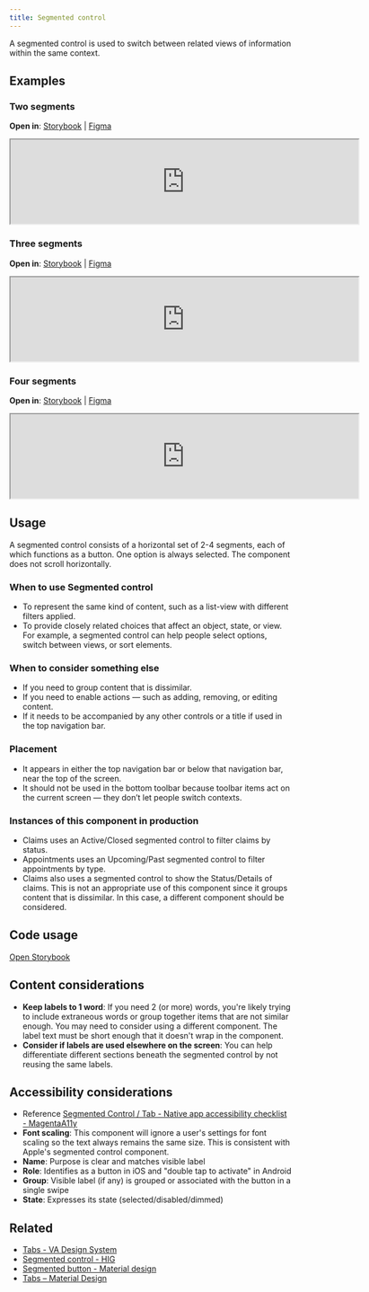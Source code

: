 ```yaml
---
title: Segmented control
---
```


A segmented control is used to switch between related views of information within the same context.

## Examples

### Two segments
**Open in**: [Storybook](https://department-of-veterans-affairs.github.io/va-mobile-library/?path=/docs/segmented-control--2-segments)	|	[Figma](https://www.figma.com/file/Zzt8z60hCtdEzXx2GFWghH/%F0%9F%93%90-Component-Library?type=design&node-id=211-244&mode=design&t=CNVVTHmCkOFHUVbq-4)
<iframe width="620" height="" title="Image of component in Storybook" src="https://department-of-veterans-affairs.github.io/va-mobile-library/?path=/story/segmented-control--2-segments&full=1&shortcuts=false&singleStory=true" allowfullscreen></iframe>


### Three segments
**Open in**: [Storybook](https://department-of-veterans-affairs.github.io/va-mobile-library/?path=/docs/segmented-control--3-segments)	|	[Figma](https://www.figma.com/file/Zzt8z60hCtdEzXx2GFWghH/%F0%9F%93%90-Component-Library?type=design&node-id=211-248&mode=design&t=CNVVTHmCkOFHUVbq-4)
<iframe width="620" height="" title="Image of component in Storybook" src="https://department-of-veterans-affairs.github.io/va-mobile-library/?path=/story/segmented-control--3-segments&full=1&shortcuts=false&singleStory=true" allowfullscreen></iframe>


### Four segments
**Open in**: [Storybook](https://department-of-veterans-affairs.github.io/va-mobile-library/?path=/docs/segmented-control--4-segments)	|	[Figma](https://www.figma.com/file/Zzt8z60hCtdEzXx2GFWghH/%F0%9F%93%90-Component-Library?type=design&node-id=211-253&mode=design&t=CNVVTHmCkOFHUVbq-4)
<iframe width="620" height="" title="Image of component in Storybook" src="https://department-of-veterans-affairs.github.io/va-mobile-library/?path=/story/segmented-control--4-segments&full=1&shortcuts=false&singleStory=true" allowfullscreen></iframe>


## Usage
A segmented control consists of a horizontal set of 2-4 segments, each of which functions as a button. One option is always selected. The component does not scroll horizontally.

### When to use Segmented control
- To represent the same kind of content, such as a list-view with different filters applied. 
- To provide closely related choices that affect an object, state, or view. For example, a segmented control can help people select options, switch between views, or sort elements.

### When to consider something else
- If you need to group content that is dissimilar.
- If you need to enable actions — such as adding, removing, or editing content.
- If it needs to be accompanied by any other controls or a title if used in the top navigation bar.

### Placement
- It appears in either the top navigation bar or below that navigation bar, near the top of the screen.
- It should not be used in the bottom toolbar because toolbar items act on the current screen — they don’t let people switch contexts.

### Instances of this component in production
- Claims uses an Active/Closed segmented control to filter claims by status.
- Appointments uses an Upcoming/Past segmented control to filter appointments by type.
- Claims also uses a segmented control to show the Status/Details of claims. This is not an appropriate use of this component since it groups content that is dissimilar. In this case, a different component should be considered.

## Code usage
[Open Storybook](https://department-of-veterans-affairs.github.io/va-mobile-library/?path=/docs/segmented-control--docs)

## Content considerations
- **Keep labels to 1 word**: If you need 2 (or more) words, you're likely trying to include extraneous words or group together items that are not similar enough. You may need to consider using a different component. The label text must be short enough that it doesn't wrap in the component.
- **Consider if labels are used elsewhere on the screen**: You can help differentiate different sections beneath the segmented control by not reusing the same labels.

## Accessibility considerations
- Reference [Segmented Control / Tab - Native app accessibility checklist - MagentaA11y](https://www.magentaa11y.com/checklist-native/segmented-control/)
- **Font scaling**: This component will ignore a user's settings for font scaling so the text always remains the same size. This is consistent with Apple's segmented control component.
- **Name**: Purpose is clear and matches visible label
- **Role**: Identifies as a button in iOS and "double tap to activate" in Android
- **Group**: Visible label (if any) is grouped or associated with the button in a single swipe
- **State**: Expresses its state (selected/disabled/dimmed)

## Related
- [Tabs - VA Design System](https://design.va.gov/components/tabs)
- [Segmented control - HIG](https://developer.apple.com/design/human-interface-guidelines/components/selection-and-input/segmented-controls)
- [Segmented button - Material design](https://m3.material.io/components/segmented-buttons/overview)
- [Tabs – Material Design](https://m3.material.io/components/tabs/overview)